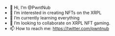 - 👋 Hi, I’m @PwntNub
- 👀 I’m interested in creating NFTs on the XRPL
- 🌱 I’m currently learning everything
- 💞️ I’m looking to collaborate on XRPL NFT gaming.
- 📫 How to reach me: https://twitter.com/pwntnub

<!---
PwntNub/PwntNub is a ✨ special ✨ repository because its `README.md` (this file) appears on your GitHub profile.
You can click the Preview link to take a look at your changes.
--->
